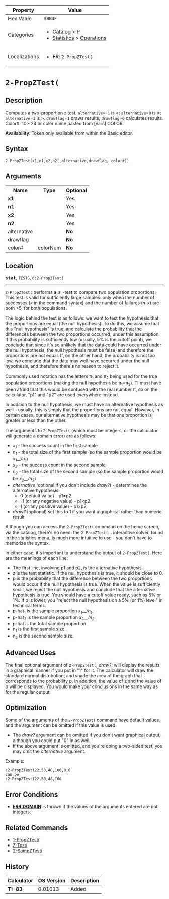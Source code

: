 | Property      | Value |
|---------------|-------|
| Hex Value     | `$BB3F`|
| Categories    | <ul><li>[Catalog](<../categories/Catalog.md>) > [P](<../categories/Catalog.md#P>)</li><li>[Statistics](<../categories/Statistics.md>) > [Operations](<../categories/Statistics.md#Operations>)</li></ul> |
| Localizations | <ul><li><b>FR</b>: `2-PropZTest(`</li></ul> |

# `2-PropZTest(`

## Description
Computes a two-proportion `z` test. `alternative`=-`1` is <; `alternative`=`0` is ≠; `alternative`=`1` is >. `drawflag`=`1` draws results; `drawflag`=`0` calculates results.
Color#: 10 - 24 or color name pasted from [vars] COLOR.


<b>Availability</b>: Token only available from within the Basic editor.

## Syntax
`2-PropZTest(x1,n1,x2,n2[,alternative,drawflag, color#])`

## Arguments
<table>
<tr><th>Name</th><th>Type</th><th>Optional</th></tr>

<tr><td><b>x1</b></td><td></td><td>Yes</td></tr>

<tr><td><b>n1</b></td><td></td><td>Yes</td></tr>

<tr><td><b>x2</b></td><td></td><td>Yes</td></tr>

<tr><td><b>n2</b></td><td></td><td>Yes</td></tr>

<tr><td>alternative</td><td></td><td><b>No</b></td></tr>

<tr><td>drawflag</td><td></td><td><b>No</b></td></tr>

<tr><td>color#</td><td>colorNum</td><td><b>No</b></td></tr>

</table>

## Location
<tt><kbd><b>stat</b></kbd></tt>, `TESTS`, `6:2-PropZTest(`
<hr>

`2-PropZTest(` performs a_z_-test to compare two population proportions. This test is valid for sufficiently large samples: only when the number of successes (_x_ in the command syntax) and the number of failures (_n_-_x_) are both >5, for both populations.

The logic behind the test is as follows: we want to test the hypothesis that the proportions are equal (the null hypothesis). To do this, we assume that this "null hypothesis" is true, and calculate the probability that the differences between the two proportions occurred, under this assumption. If this probability is sufficiently low (usually, 5% is the cutoff point), we conclude that since it's so unlikely that the data could have occurred under the null hypothesis, the null hypothesis must be false, and therefore the proportions are not equal. If, on the other hand, the probability is not too low, we conclude that the data may well have occurred under the null hypothesis, and therefore there's no reason to reject it.

Commonly used notation has the letters π<sub>1</sub> and π<sub>2</sub> being used for the true population proportions (making the null hypothesis be π<sub>1</sub>=π<sub>2</sub>). TI must have been afraid that this would be confused with the real number π, so on the calculator, "p1" and "p2" are used everywhere instead.

In addition to the null hypothesis, we must have an alternative hypothesis as well - usually, this is simply that the proportions are not equal. However, in certain cases, our alternative hypothesis may be that one proportion is greater or less than the other.

The arguments to `2-PropZTest(` (which must be integers, or the calculator will generate a domain error) are as follows:

*   _x<sub>1</sub>_ - the success count in the first sample
*   _n<sub>1</sub>_ - the total size of the first sample (so the sample proportion would be _x<sub>1</sub>__/n<sub>1</sub>_)
*   _x<sub>2</sub>_ - the success count in the second sample
*   _n<sub>2</sub>_ - the total size of the second sample (so the sample proportion would be _x<sub>2</sub>__/n<sub>2</sub>_)
*   _alternative_ (optional if you don't include _draw?_) - determines the alternative hypothesis
    *   0 (default value) - p1≠p2
    *   -1 (or any negative value) - p1<p2
    *   1 (or any positive value) - p1>p2
*   _draw?_ (optional) set this to 1 if you want a graphical rather than numeric result

Although you can access the `2-PropZTest(` command on the home screen, via the catalog, there's no need: the `2-PropZTest(`… interactive solver, found in the statistics menu, is much more intuitive to use - you don't have to memorize the syntax.

In either case, it's important to understand the output of `2-PropZTest(`. Here are the meanings of each line:

*   The first line, involving p1 and p2, is the alternative hypothesis.
*   z is the test statistic. If the null hypothesis is true, it should be close to 0.
*   p is the probability that the difference between the two proportions would occur if the null hypothesis is true. When the value is sufficiently small, we reject the null hypothesis and conclude that the alternative hypothesis is true. You should have a cutoff value ready, such as 5% or 1%. If p is lower, you "reject the null hypothesis on a 5% (or 1%) level" in technical terms.
*   p-hat<sub>1</sub> is the sample proportion _x<sub>1</sub>__/n<sub>1</sub>_.
*   p-hat<sub>2</sub> is the sample proportion _x<sub>2</sub>__/n<sub>2</sub>_.
*   p-hat is the total sample proportion
*   n<sub>1</sub> is the first sample size.
*   n<sub>2</sub> is the second sample size.

## Advanced Uses

The final optional argument of `2-PropZTest(`, _draw?_, will display the results in a graphical manner if you put in "1" for it. The calculator will draw the standard normal distribution, and shade the area of the graph that corresponds to the probability p. In addition, the value of z and the value of p will be displayed. You would make your conclusions in the same way as for the regular output.

## Optimization

Some of the arguments of the `2-PropZTest(` command have default values, and the argument can be omitted if this value is used.

*   The _draw?_ argument can be omitted if you don't want graphical output, although you could put "0" in as well.
*   If the above argument is omitted, and you're doing a two-sided test, you may omit the _alternative_ argument.

Example:

```ti-basic
:2-PropZTest(22,50,48,100,0,0
can be
:2-PropZTest(22,50,48,100
```

## Error Conditions

*   **[ERR:DOMAIN](/errors#domain)** is thrown if the values of the arguments entered are not integers.

## Related Commands

*   [1-PropZTest(](/1-propztest)
*   [Z-Test(](/z-test)
*   [2-SampZTest(](/2-sampztest)

## History
| Calculator | OS Version | Description |
|------------|------------|-------------|
| <b>TI-83</b> | 0.01013 | Added |


